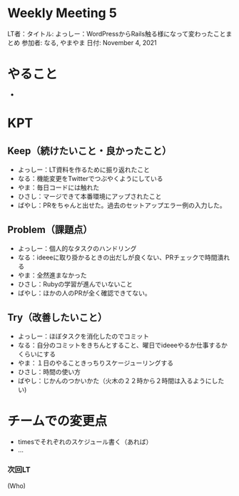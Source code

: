 # Weekly Meeting 5

LT者：タイトル: よっしー：WordPressからRails触る様になって変わったことまとめ
参加者: なる, やまやま
日付: November 4, 2021

# やること

- 

# KPT

## Keep（続けたいこと・良かったこと）

- よっしー：LT資料を作るために振り返れたこと
- なる：機能変更をTwitterでつぶやくようにしている
- やま：毎日コードには触れた
- ひさし：マージできて本番環境にアップされたこと
- ばやし：PRをちゃんと出せた。過去のセットアップエラー例の入力した。

## Problem（課題点）

- よっしー：個人的なタスクのハンドリング
- なる：ideeeに取り掛かるときの出だしが良くない、PRチェックで時間潰れる
- やま：全然進まなかった
- ひさし：Rubyの学習が進んでいないこと
- ばやし：ほかの人のPRが全く確認できてない。

## Try（改善したいこと）

- よっしー：ほぼタスクを消化したのでコミット
- なる：自分のコミットをきちんとすること、曜日でideeeやるか仕事するかくらいにする
- やま：１日のやることきっちりスケージューリングする
- ひさし：時間の使い方
- ばやし：じかんのつかいかた（火木の２２時から２時間は入るようにしたい)

# チームでの変更点

- timesでそれぞれのスケジュール書く（あれば）
- ...

### 次回LT

(Who)